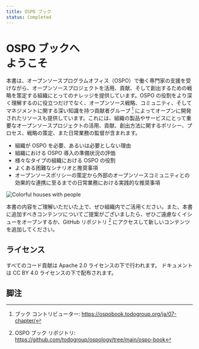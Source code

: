 ```yaml
---
title: OSPO ブック
status: Completed
---
```


# OSPO ブックへ<br/>ようこそ

本書は、オープンソースプログラムオフィス（OSPO）で働く専門家の支援を受けながら、オープンソースプロジェクトを活用、貢献、そして創出するための戦略を策定する組織にとってのナレッジを提供しています。OSPO の役割をより深く理解するのに役立つだけでなく、オープンソース戦略、コミュニティ、そしてマネジメントに関する深い知識を持つ貢献者グループ [^1] によってオープンに開発されたリソースも提供しています。これには、組織の製品やサービスにとって重要なオープンソースプロジェクトの活用、貢献、創出方法に関するポリシー、プロセス、戦略の策定、また日常業務の監督が含まれます。

* 組織が OSPO を必要、あるいは必要としない理由
* 組織における OSPO 導入の準備状況の評価
* 様々なタイプの組織における OSPO の役割
* よくある困難なシナリオと推奨事項
* オープンソースポリシーの策定から外部のオープンソースコミュニティとの効果的な連携に至るまでの日常業務における実践的な推奨事項

<p><img class="mt-3 mb-3" src="/images/homepage/colorful-houses.jpg" alt="Colorful houses with people"></p>

本書の内容をご理解いただいた上で、ぜひ組織内でご活用ください。また、本書に追加すべきコンテンツについてご提案がございましたら、ぜひご遠慮なくイシューをオープンするか、GitHub リポジトリ [^2] にアクセスして新しいコンテンツを追加してください。

## ライセンス

すべてのコード貢献は Apache 2.0 ライセンスの下で行われます。
ドキュメントは CC BY 4.0 ライセンスの下で配布されます。

## 脚注

[^1]: ブック コントリビューター: https://ospobook.todogroup.org/ja/07-chapter/

[^2]: OSPO ブック リポジトリ: https://github.com/todogroup/ospology/tree/main/ospo-book
